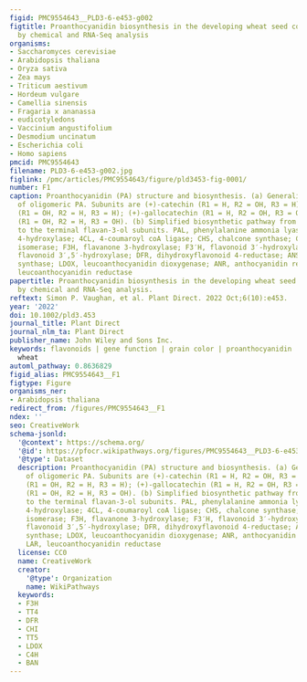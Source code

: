 ```yaml
---
figid: PMC9554643__PLD3-6-e453-g002
figtitle: Proanthocyanidin biosynthesis in the developing wheat seed coat investigated
  by chemical and RNA‐Seq analysis
organisms:
- Saccharomyces cerevisiae
- Arabidopsis thaliana
- Oryza sativa
- Zea mays
- Triticum aestivum
- Hordeum vulgare
- Camellia sinensis
- Fragaria x ananassa
- eudicotyledons
- Vaccinium angustifolium
- Desmodium uncinatum
- Escherichia coli
- Homo sapiens
pmcid: PMC9554643
filename: PLD3-6-e453-g002.jpg
figlink: /pmc/articles/PMC9554643/figure/pld3453-fig-0001/
number: F1
caption: Proanthocyanidin (PA) structure and biosynthesis. (a) Generalized structure
  of oligomeric PA. Subunits are (+)‐catechin (R1 = H, R2 = OH, R3 = H); (−)‐epicatechin
  (R1 = OH, R2 = H, R3 = H); (+)‐gallocatechin (R1 = H, R2 = OH, R3 = OH); (−)‐epigallocatechin
  (R1 = OH, R2 = H, R3 = OH). (b) Simplified biosynthetic pathway from phenylalanine
  to the terminal flavan‐3‐ol subunits. PAL, phenylalanine ammonia lyase; C4H, cinnamate
  4‐hydroxylase; 4CL, 4‐coumaroyl coA ligase; CHS, chalcone synthase; CHI, chalcone
  isomerase; F3H, flavanone 3‐hydroxylase; F3′H, flavonoid 3′‐hydroxylase; F3′5′H,
  flavonoid 3′,5′‐hydroxylase; DFR, dihydroxyflavonoid 4‐reductase; ANS, anthocyanidin
  synthase; LDOX, leucoanthocyanidin dioxygenase; ANR, anthocyanidin reductase; LAR,
  leucoanthocyanidin reductase
papertitle: Proanthocyanidin biosynthesis in the developing wheat seed coat investigated
  by chemical and RNA‐Seq analysis.
reftext: Simon P. Vaughan, et al. Plant Direct. 2022 Oct;6(10):e453.
year: '2022'
doi: 10.1002/pld3.453
journal_title: Plant Direct
journal_nlm_ta: Plant Direct
publisher_name: John Wiley and Sons Inc.
keywords: flavonoids | gene function | grain color | proanthocyanidin | RNA‐Seq |
  wheat
automl_pathway: 0.8636829
figid_alias: PMC9554643__F1
figtype: Figure
organisms_ner:
- Arabidopsis thaliana
redirect_from: /figures/PMC9554643__F1
ndex: ''
seo: CreativeWork
schema-jsonld:
  '@context': https://schema.org/
  '@id': https://pfocr.wikipathways.org/figures/PMC9554643__PLD3-6-e453-g002.html
  '@type': Dataset
  description: Proanthocyanidin (PA) structure and biosynthesis. (a) Generalized structure
    of oligomeric PA. Subunits are (+)‐catechin (R1 = H, R2 = OH, R3 = H); (−)‐epicatechin
    (R1 = OH, R2 = H, R3 = H); (+)‐gallocatechin (R1 = H, R2 = OH, R3 = OH); (−)‐epigallocatechin
    (R1 = OH, R2 = H, R3 = OH). (b) Simplified biosynthetic pathway from phenylalanine
    to the terminal flavan‐3‐ol subunits. PAL, phenylalanine ammonia lyase; C4H, cinnamate
    4‐hydroxylase; 4CL, 4‐coumaroyl coA ligase; CHS, chalcone synthase; CHI, chalcone
    isomerase; F3H, flavanone 3‐hydroxylase; F3′H, flavonoid 3′‐hydroxylase; F3′5′H,
    flavonoid 3′,5′‐hydroxylase; DFR, dihydroxyflavonoid 4‐reductase; ANS, anthocyanidin
    synthase; LDOX, leucoanthocyanidin dioxygenase; ANR, anthocyanidin reductase;
    LAR, leucoanthocyanidin reductase
  license: CC0
  name: CreativeWork
  creator:
    '@type': Organization
    name: WikiPathways
  keywords:
  - F3H
  - TT4
  - DFR
  - CHI
  - TT5
  - LDOX
  - C4H
  - BAN
---
```


